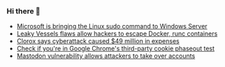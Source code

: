 ### Hi there 👋

<!--START_SECTION:feed-->
* [Microsoft is bringing the Linux sudo command to Windows Server](https://www.bleepingcomputer.com/news/microsoft/microsoft-is-bringing-the-linux-sudo-command-to-windows-server/)
* [Leaky Vessels flaws allow hackers to escape Docker, runc containers](https://www.bleepingcomputer.com/news/security/leaky-vessels-flaws-allow-hackers-to-escape-docker-runc-containers/)
* [Clorox says cyberattack caused $49 million in expenses](https://www.bleepingcomputer.com/news/security/clorox-says-cyberattack-caused-49-million-in-expenses/)
* [Check if you're in Google Chrome's third-party cookie phaseout test](https://www.bleepingcomputer.com/news/google/check-if-youre-in-google-chromes-third-party-cookie-phaseout-test/)
* [Mastodon vulnerability allows attackers to take over accounts](https://www.bleepingcomputer.com/news/security/mastodon-vulnerability-allows-attackers-to-take-over-accounts/)
<!--END_SECTION:feed-->

<!--
**frankenk/frankenk** is a ✨ _special_ ✨ repository because its `README.md` (this file) appears on your GitHub profile.

Here are some ideas to get you started:

- 🔭 I’m currently working on ...
- 🌱 I’m currently learning ...
- 👯 I’m looking to collaborate on ...
- 🤔 I’m looking for help with ...
- 💬 Ask me about ...
- 📫 How to reach me: ...
- 😄 Pronouns: ...
- ⚡ Fun fact: ...
-->



